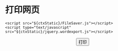 # 打印网页
	<script src="${ctxStatic}/FileSaver.js"></script>
	<script type="text/javascript" src="${ctxStatic}/jquery.wordexport.js"></script>
  
  <script type="text/javascript">
        function exportWord(){
            $("#export_word").wordExport();
        }
        function dayin(){
            $("#printbtn").hide();
            window.print();//打印
            $("#printbtn").show();
        }
	</script>
  
<div id="printbtn" style="width:100%;text-align: center; margin:10px auto;">
  <input class="btn btn-primary" id="btnPrint" onclick="dayin()" value="打印" type="button">
</div>
